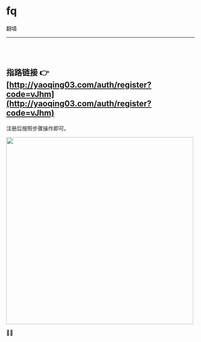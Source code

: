 # fq
翻墙
<hr><br><br>

## 指路链接 👉 [http://yaoqing03.com/auth/register?code=vJhm](http://yaoqing03.com/auth/register?code=vJhm)
注册后按照步骤操作即可。

<img src="https://img-blog.csdnimg.cn/20200430084939312.png?x-oss-process=image/watermark,type_ZmFuZ3poZW5naGVpdGk,shadow_10,text_aHR0cHM6Ly9ibG9nLmNzZG4ubmV0L0J1bGVfZGF6ZQ==,size_16,color_FFFFFF,t_70" width="500px">

🧙‍♀️
